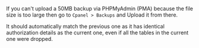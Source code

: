 If you can't upload a 50MB backup via PHPMyAdmin (PMA) because the file size is too large then go to `Cpanel > Backups` and Upload it from there.

It should automatically match the previous one as it has identical authorization details as the current one, even if all the tables in the current one were dropped.
